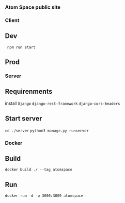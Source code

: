 ### Atom Space public site

### Client

## Dev 
``` npm run start```

## Prod

### Server
## Requirenments
install 
```Django```
```django-rest-framework```
```django-cors-headers```
## Start server

```cd ./server```
```python3 manage.py runserver```
### Docker 

## Build 
```docker build ./ --tag atomspace```

## Run
```docker run -d -p 3000:3000 atomspace```
